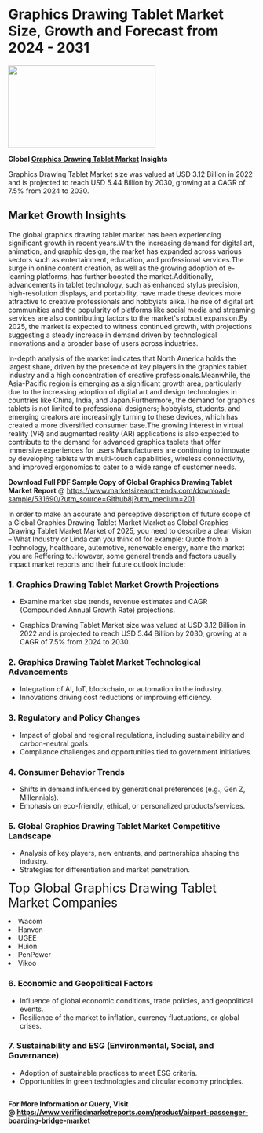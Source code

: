 <H1>Graphics Drawing Tablet Market Size, Growth and Forecast from 2024 - 2031</H1><img class="aligncenter size-medium wp-image-584254" src="https://thirdeyenews.in/wp-content/uploads/2024/09/Global-Market-Research-300x168.jpeg" alt="" width="300" height="168" /><p><strong>Global&nbsp;<a href="https://www.marketsizeandtrends.com/download-sample/531690/?utm_source=Github8j?utm_medium=201">Graphics Drawing Tablet Market</a> Insights</strong></p><p>Graphics Drawing Tablet Market size was valued at USD 3.12 Billion in 2022 and is projected to reach USD 5.44 Billion by 2030, growing at a CAGR of 7.5% from 2024 to 2030.</p><p><h2>Market Growth Insights</h2> <p>The global graphics drawing tablet market has been experiencing significant growth in recent years.With the increasing demand for digital art, animation, and graphic design, the market has expanded across various sectors such as entertainment, education, and professional services.The surge in online content creation, as well as the growing adoption of e-learning platforms, has further boosted the market.Additionally, advancements in tablet technology, such as enhanced stylus precision, high-resolution displays, and portability, have made these devices more attractive to creative professionals and hobbyists alike.The rise of digital art communities and the popularity of platforms like social media and streaming services are also contributing factors to the market's robust expansion.By 2025, the market is expected to witness continued growth, with projections suggesting a steady increase in demand driven by technological innovations and a broader base of users across industries.</p> <p>In-depth analysis of the market indicates that North America holds the largest share, driven by the presence of key players in the graphics tablet industry and a high concentration of creative professionals.Meanwhile, the Asia-Pacific region is emerging as a significant growth area, particularly due to the increasing adoption of digital art and design technologies in countries like China, India, and Japan.Furthermore, the demand for graphics tablets is not limited to professional designers; hobbyists, students, and emerging creators are increasingly turning to these devices, which has created a more diversified consumer base.The growing interest in virtual reality (VR) and augmented reality (AR) applications is also expected to contribute to the demand for advanced graphics tablets that offer immersive experiences for users.Manufacturers are continuing to innovate by developing tablets with multi-touch capabilities, wireless connectivity, and improved ergonomics to cater to a wide range of customer needs.</p> <p><span class=""><strong>Download Full PDF Sample Copy of Global Graphics Drawing Tablet Market Report</strong> @ <a href="https://www.marketsizeandtrends.com/download-sample/531690/?utm_source=Github8j?utm_medium=201" target="_blank">https://www.marketsizeandtrends.com/download-sample/531690/?utm_source=Github8j?utm_medium=201</a></span></p><p>In order to make an accurate and perceptive description of future scope of a Global&nbsp;Graphics Drawing Tablet Market Market as Global&nbsp;Graphics Drawing Tablet Market Market of 2025, you need to describe a clear Vision &ndash; What Industry or Linda can you think of for example: Quote from a Technology, healthcare, automotive, renewable energy, name the market you are Reffering to.However, some general trends and factors usually impact market reports and their future outlook include:</p><h3>1.&nbsp;<strong>Graphics Drawing Tablet Market Growth Projections</strong></h3><ul><li>Examine market size trends, revenue estimates and CAGR (Compounded Annual Growth Rate) projections.</li><li><p>Graphics Drawing Tablet Market size was valued at USD 3.12 Billion in 2022 and is projected to reach USD 5.44 Billion by 2030, growing at a CAGR of 7.5% from 2024 to 2030.</p></li></ul><h3>2.&nbsp;<strong>Graphics Drawing Tablet Market Technological Advancements</strong></h3><ul><li>Integration of AI, IoT, blockchain, or automation in the industry.</li><li>Innovations driving cost reductions or improving efficiency.</li></ul><h3>3.&nbsp;<strong>Regulatory and Policy Changes</strong></h3><ul><li>Impact of global and regional regulations, including sustainability and carbon-neutral goals.</li><li>Compliance challenges and opportunities tied to government initiatives.</li></ul><h3>4.&nbsp;<strong>Consumer Behavior Trends</strong></h3><ul><li>Shifts in demand influenced by generational preferences (e.g., Gen Z, Millennials).</li><li>Emphasis on eco-friendly, ethical, or personalized products/services.</li></ul><h3>5.&nbsp;<strong>Global Graphics Drawing Tablet Market Competitive Landscape</strong></h3><ul><li>Analysis of key players, new entrants, and partnerships shaping the industry.</li><li>Strategies for differentiation and market penetration.</li></ul><p data-pm-slice="1 1 []"><span style="color: inherit; font-family: inherit; font-size: 25px;">Top Global Graphics Drawing Tablet Market Companies</span></p><div class="" data-test-id=""><p><li>Wacom</li><li> Hanvon</li><li> UGEE</li><li> Huion</li><li> PenPower</li><li> Vikoo</li></p></div><h3>6.&nbsp;<strong>Economic and Geopolitical Factors</strong></h3><ul><li>Influence of global economic conditions, trade policies, and geopolitical events.</li><li>Resilience of the market to inflation, currency fluctuations, or global crises.</li></ul><h3>7.&nbsp;<strong>Sustainability and ESG (Environmental, Social, and Governance)</strong></h3><ul><li>Adoption of sustainable practices to meet ESG criteria.</li><li>Opportunities in green technologies and circular economy principles.</li></ul><h2><strong style="font-size: 14px;">For More Information or Query, Visit @&nbsp;</strong><a style="background-color: #ffffff; font-size: 14px;" href="https://www.marketsizeandtrends.com/report/graphics-drawing-tablet-market/" target="_blank">https://www.verifiedmarketreports.com/product/airport-passenger-boarding-bridge-market</a></h2>